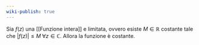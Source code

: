 ```yaml
---
wiki-publish: true
---
```

Sia $f(z)$ una [[Funzione intera]] e limitata, ovvero esiste $M\in\mathbb{R}$ costante tale che $|f(z)|\leq M\;\forall z\in \mathbb{C}$. Allora la funzione è costante.
